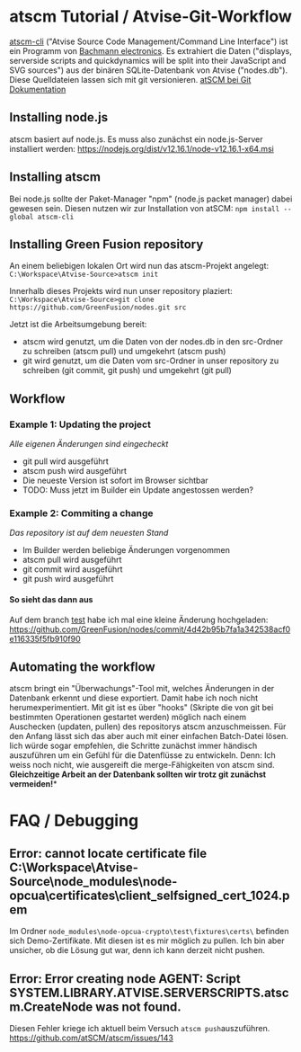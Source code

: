 atscm Tutorial / Atvise-Git-Workflow
========================
[atscm-cli](https://github.com/atSCM/atscm-cli) ("Atvise Source Code Management/Command Line Interface") ist ein Programm von [Bachmann electronics](https://www.bachmann.info/home/).
Es extrahiert die Daten ("displays, serverside scripts and quickdynamics will be split into their JavaScript and SVG sources") aus der binären SQLite-Datenbank von Atvise ("nodes.db").
Diese Quelldateien lassen sich mit git versionieren.
[atSCM bei Git](https://github.com/atSCM)
[Dokumentation](https://atscm.github.io/latest)

Installing node.js
-------------------------------
atscm basiert auf node.js. Es muss also zunächst ein node.js-Server installiert werden:
https://nodejs.org/dist/v12.16.1/node-v12.16.1-x64.msi

Installing atscm
-------------------------------
Bei node.js sollte der Paket-Manager "npm" (node.js packet manager) dabei gewesen sein.
Diesen nutzen wir zur Installation von atSCM:
`npm install --global atscm-cli`

Installing Green Fusion repository
-------------------------------
An einem beliebigen lokalen Ort wird nun das atscm-Projekt angelegt:
`C:\Workspace\Atvise-Source>atscm init`

Innerhalb dieses Projekts wird nun unser repository plaziert:
`C:\Workspace\Atvise-Source>git clone https://github.com/GreenFusion/nodes.git src`

Jetzt ist die Arbeitsumgebung bereit:
* atscm wird genutzt, um die Daten von der nodes.db in den src-Ordner zu schreiben (atscm pull) und umgekehrt (atscm push)
* git wird genutzt, um die Daten vom src-Ordner in unser repository zu schreiben (git commit, git push) und umgekehrt (git pull)

Workflow
-------------------------------
### Example 1: Updating the project
_Alle eigenen Änderungen sind eingecheckt_
* git pull wird ausgeführt
* atscm push wird ausgeführt
* Die neueste Version ist sofort im Browser sichtbar
* TODO: Muss jetzt im Builder ein Update angestossen werden?
### Example 2: Commiting a change
_Das repository ist auf dem neuesten Stand_
* Im Builder werden beliebige Änderungen vorgenommen
* atscm pull wird ausgeführt
* git commit wird ausgeführt
* git push wird ausgeführt
#### So sieht das dann aus
Auf dem branch [test](https://github.com/GreenFusion/nodes/commits/test) habe ich mal eine kleine Änderung hochgeladen:
https://github.com/GreenFusion/nodes/commit/4d42b95b7fa1a342538acf0e116335f5fb910f90

Automating the workflow
-------------------------------
atscm bringt ein "Überwachungs"-Tool mit, welches Änderungen in der Datenbank erkennt und diese exportiert.
Damit habe ich noch nicht herumexperimentiert.
Mit git ist es über "hooks" (Skripte die von git bei bestimmten Operationen gestartet werden) möglich nach einem Auschecken (updaten, pullen) des repositorys atscm anzuschmeissen.
Für den Anfang lässt sich das aber auch mit einer einfachen Batch-Datei lösen.
Iich würde sogar empfehlen, die Schritte zunächst immer händisch auszuführen um ein Gefühl für die Datenflüsse zu entwickeln. Denn: Ich weiss noch nicht, wie ausgereift die merge-Fähigkeiten von atscm sind. **Gleichzeitige Arbeit an der Datenbank sollten wir trotz git zunächst vermeiden!***

FAQ / Debugging
===============

## Error:  cannot locate certificate file C:\Workspace\Atvise-Source\node_modules\node-opcua\certificates\client_selfsigned_cert_1024.pem
Im Ordner `node_modules\node-opcua-crypto\test\fixtures\certs\` befinden sich Demo-Zertifikate. Mit diesen ist es mir möglich zu pullen. Ich bin aber unsicher, ob die Lösung gut war, denn ich kann derzeit nicht pushen.

## Error: Error creating node AGENT: Script SYSTEM.LIBRARY.ATVISE.SERVERSCRIPTS.atscm.CreateNode was not found.
Diesen Fehler kriege ich aktuell beim Versuch `atscm push`auszuführen.
https://github.com/atSCM/atscm/issues/143



